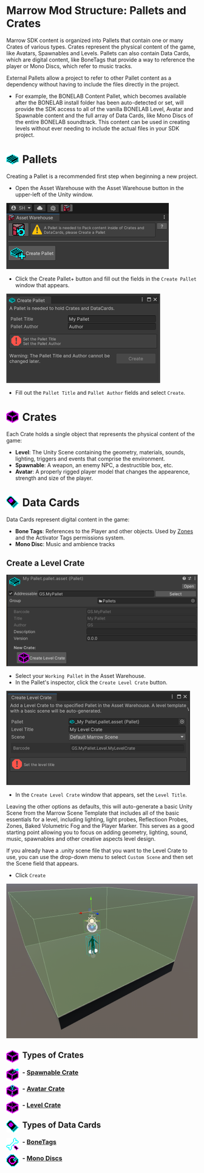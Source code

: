 # Marrow Mod Structure: Pallets and Crates

Marrow SDK content is organized into Pallets that contain one or many Crates of various types.  Crates represent the physical content of the game, like Avatars, Spawnables and Levels.  Pallets can also contain Data Cards, which are digital content, like BoneTags that provide a way to reference the player or Mono Discs, which refer to music tracks.  

External Pallets allow a project to refer to other Pallet content as a dependency without having to include the files directly in the project.  

- For example, the BONELAB Content Pallet, which becomes available after the BONELAB install folder has been auto-detected or set, will provide the SDK access to all of the vanilla BONELAB Level, Avatar and Spawnable content and the full array of Data Cards, like Mono Discs of the entire BONELAB soundtrack.  This content can be used in creating levels without ever needing to include the actual files in your SDK project.

# <img align="left" width="32" height="32" src="./Images/pallet.png" style="padding-right:10px"/> Pallets 

Creating a Pallet is a recommended first step when beginning a new project.

- Open the Asset Warehouse with the Asset Warehouse button in the upper-left of the Unity window.

![Image](Images/first_pallet.png)

- Click the Create Pallet+ button and fill out the fields in the `Create Pallet` window that appears.

![Image](Images/create_pallet.png)

- Fill out the `Pallet Title` and `Pallet Author` fields and select `Create`.

# <img align="left" width="32" height="32" src="./Images/crate.png"  style="padding-right:10px"/> Crates

Each Crate holds a single object that represents the physical content of the game: 
- **Level**: The Unity Scene containing the geometry, materials, sounds, lighting, triggers and events that comprise the environment.
- **Spawnable**: A weapon, an enemy NPC, a destructible box, etc.
- **Avatar**: A properly rigged player model that changes the appearence, strength and size of the player.

# <img align="left" width="32" height="32" src="./Images/datacard.png" style="padding-right: 10px"/> Data Cards

Data Cards represent digital content in the game:
- **Bone Tags**: References to the Player and other objects.  Used by [Zones](./Zones.md) and the Activator Tags permissions system.
- **Mono Disc**: Music and ambience tracks


## Create a Level Crate

![Image](Images/create_crate_button.png)

- Select your `Working Pallet` in the Asset Warehouse.  
- In the Pallet's inspector, click the `Create Level Crate` button.  

![Image](Images/create_crate.png)

- In the `Create Level Crate` window that appears, set the `Level Title`.  

Leaving the other options as defaults, this will auto-generate a basic Unity Scene from the Marrow Scene Template that includes all of the basic essentials for a level, including lighting, light probes, Reflectioon Probes, Zones, Baked Volumetric Fog and the Player Marker.  This serves as a good starting point allowing you to focus on adding geometry, lighting, sound, music, spawnables and other creative aspects level design.

If you already have a .unity scene file that you want to the Level Crate to use, you can use the drop-down menu to select `Custom Scene` and then set the Scene field that appears.

- Click `Create`

<img src="./Images/default_level.png" width="800px">

## <img align="left" width="32" height="32" src="./Images/crate.png" style="padding-right: 10px"/> Types of Crates

### - <img align="left" width="32" height="32" src="./Images/crate-ball.png" style="padding-right: 10px"/> [Spawnable Crate](Spawnables.md)

### - <img align="left" width="32" height="32" src="./Images/crate-avatar.png" style="padding-right: 10px" /> [Avatar Crate](Avatars.md) 

### - <img align="left" width="32" height="32" src="./Images/crate-level.png" style="padding-right: 10px" /> [Level Crate](Levels.md) 

## <img align="left" width="32" height="32" src="./Images/datacard.png" style="padding-right: 10px"/> Types of Data Cards

### - <img align="left" width="32" height="32" src="./Images/bonetag.png" style="padding-right: 10px"/> [BoneTags](BoneTags.md)

### - <img align="left" width="32" height="32" src="./Images/monodisc.png" style="padding-right: 10px" /> [Mono Discs](MonoDiscs.md) 
